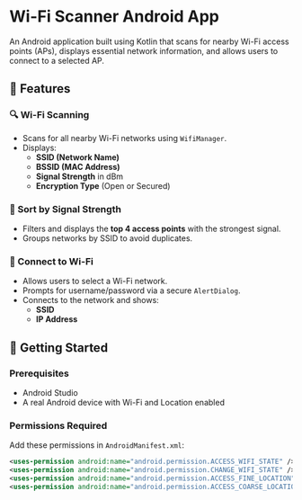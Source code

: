 # Wi-Fi Scanner Android App

An Android application built using Kotlin that scans for nearby Wi-Fi access points (APs), displays essential network information, and allows users to connect to a selected AP.

## 📱 Features

### 🔍 Wi-Fi Scanning
- Scans for all nearby Wi-Fi networks using `WifiManager`.
- Displays:
  - **SSID (Network Name)**
  - **BSSID (MAC Address)**
  - **Signal Strength** in dBm
  - **Encryption Type** (Open or Secured)

### 📶 Sort by Signal Strength
- Filters and displays the **top 4 access points** with the strongest signal.
- Groups networks by SSID to avoid duplicates.

### 🔐 Connect to Wi-Fi
- Allows users to select a Wi-Fi network.
- Prompts for username/password via a secure `AlertDialog`.
- Connects to the network and shows:
  - **SSID**
  - **IP Address**

## 🚀 Getting Started

### Prerequisites
- Android Studio
- A real Android device with Wi-Fi and Location enabled

### Permissions Required
Add these permissions in `AndroidManifest.xml`:

```xml
<uses-permission android:name="android.permission.ACCESS_WIFI_STATE" />
<uses-permission android:name="android.permission.CHANGE_WIFI_STATE" />
<uses-permission android:name="android.permission.ACCESS_FINE_LOCATION" />
<uses-permission android:name="android.permission.ACCESS_COARSE_LOCATION" />

